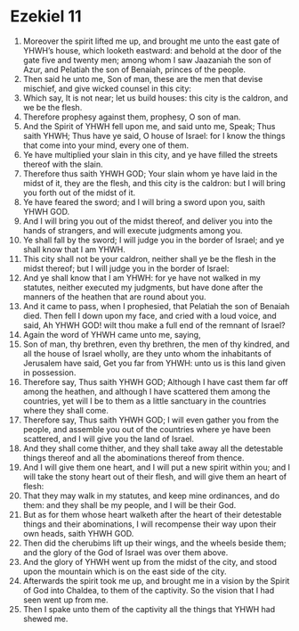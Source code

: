 ﻿# Ezekiel 11
1. Moreover the spirit lifted me up, and brought me unto the east gate of YHWH’s house, which looketh eastward: and behold at the door of the gate five and twenty men; among whom I saw Jaazaniah the son of Azur, and Pelatiah the son of Benaiah, princes of the people. 
2. Then said he unto me, Son of man, these are the men that devise mischief, and give wicked counsel in this city: 
3. Which say, It is not near; let us build houses: this city is the caldron, and we be the flesh. 
4.  Therefore prophesy against them, prophesy, O son of man. 
5. And the Spirit of YHWH fell upon me, and said unto me, Speak; Thus saith YHWH; Thus have ye said, O house of Israel: for I know the things that come into your mind, every one of them. 
6. Ye have multiplied your slain in this city, and ye have filled the streets thereof with the slain. 
7. Therefore thus saith YHWH GOD; Your slain whom ye have laid in the midst of it, they are the flesh, and this city is the caldron: but I will bring you forth out of the midst of it. 
8. Ye have feared the sword; and I will bring a sword upon you, saith YHWH GOD. 
9. And I will bring you out of the midst thereof, and deliver you into the hands of strangers, and will execute judgments among you. 
10. Ye shall fall by the sword; I will judge you in the border of Israel; and ye shall know that I am YHWH. 
11. This city shall not be your caldron, neither shall ye be the flesh in the midst thereof; but I will judge you in the border of Israel: 
12. And ye shall know that I am YHWH: for ye have not walked in my statutes, neither executed my judgments, but have done after the manners of the heathen that are round about you. 
13.  And it came to pass, when I prophesied, that Pelatiah the son of Benaiah died. Then fell I down upon my face, and cried with a loud voice, and said, Ah YHWH GOD! wilt thou make a full end of the remnant of Israel? 
14. Again the word of YHWH came unto me, saying, 
15. Son of man, thy brethren, even thy brethren, the men of thy kindred, and all the house of Israel wholly, are they unto whom the inhabitants of Jerusalem have said, Get you far from YHWH: unto us is this land given in possession. 
16. Therefore say, Thus saith YHWH GOD; Although I have cast them far off among the heathen, and although I have scattered them among the countries, yet will I be to them as a little sanctuary in the countries where they shall come. 
17. Therefore say, Thus saith YHWH GOD; I will even gather you from the people, and assemble you out of the countries where ye have been scattered, and I will give you the land of Israel. 
18. And they shall come thither, and they shall take away all the detestable things thereof and all the abominations thereof from thence. 
19. And I will give them one heart, and I will put a new spirit within you; and I will take the stony heart out of their flesh, and will give them an heart of flesh: 
20. That they may walk in my statutes, and keep mine ordinances, and do them: and they shall be my people, and I will be their God. 
21. But as for them whose heart walketh after the heart of their detestable things and their abominations, I will recompense their way upon their own heads, saith YHWH GOD. 
22.  Then did the cherubims lift up their wings, and the wheels beside them; and the glory of the God of Israel was over them above. 
23. And the glory of YHWH went up from the midst of the city, and stood upon the mountain which is on the east side of the city. 
24.  Afterwards the spirit took me up, and brought me in a vision by the Spirit of God into Chaldea, to them of the captivity. So the vision that I had seen went up from me. 
25. Then I spake unto them of the captivity all the things that YHWH had shewed me. 
